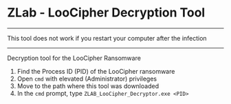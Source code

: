 # ZLab -  LooCipher Decryption Tool

************************************************************************
This tool does not work if you restart your computer after the infection
************************************************************************

Decryption tool for the LooCipher Ransomware
1. Find the Process ID (PID) of the LooCipher ransomware
2. Open `cmd` with elevated (Administrator) privileges
3. Move to the path where this tool was downloaded
4. In the `cmd` prompt, type `ZLAB_LooCipher_Decryptor.exe <PID>`
